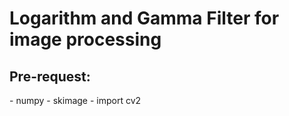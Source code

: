 
<h1>Logarithm and Gamma Filter for image processing</h1>
<h2>Pre-request:</h2>
- numpy 
- skimage
- import cv2
